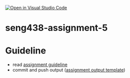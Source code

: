 [![Open in Visual Studio Code](https://classroom.github.com/assets/open-in-vscode-2e0aaae1b6195c2367325f4f02e2d04e9abb55f0b24a779b69b11b9e10269abc.svg)](https://classroom.github.com/online_ide?assignment_repo_id=19145459&assignment_repo_type=AssignmentRepo)
# seng438-assignment-5

# Guideline
- read [assignment guideline](./seng438-a5.md) 
- commit and push output ([assignment output template](./seng438-a5-team_number.md))
